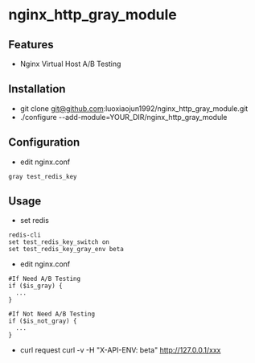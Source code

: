 # nginx_http_gray_module

## Features
+ Nginx Virtual Host A/B Testing

## Installation
+ git clone git@github.com:luoxiaojun1992/nginx_http_gray_module.git
+ ./configure --add-module=YOUR_DIR/nginx_http_gray_module

## Configuration
+ edit nginx.conf
```
gray test_redis_key
```

## Usage
+ set redis
```
redis-cli
set test_redis_key_switch on
set test_redis_key_gray_env beta
```
+ edit nginx.conf
```
#If Need A/B Testing
if ($is_gray) {
  ...
}

#If Not Need A/B Testing
if ($is_not_gray) {
  ...
}
```

+ curl request
curl -v -H "X-API-ENV: beta" http://127.0.0.1/xxx
